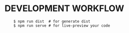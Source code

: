 # DEVELOPMENT WORKFLOW

``` shell
    $ npm run dist  # for generate dist
    $ npm run serve # for live-preview your code
```